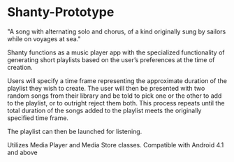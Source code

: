 # Shanty-Prototype
"A song with alternating solo and chorus, of a kind originally sung by sailors while on voyages at sea." 

Shanty functions as a music player app with the specialized functionality of generating short playlists based on the user’s preferences at the time of creation.

Users will specify a time frame representing the approximate duration of the playlist they wish to create.
The user will then be presented with two random songs from their library and be told to pick one or the other to add to the playlist, or to outright reject them both.
This process repeats until the total duration of the songs added to the playlist meets the originally specified time frame.

The playlist can then be launched for listening.

Utilizes Media Player and Media Store classes. Compatible with Android 4.1 and above
